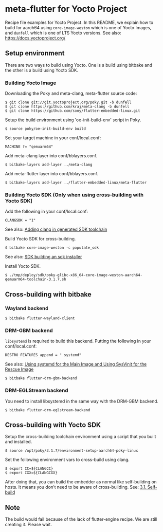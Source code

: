 # meta-flutter for Yocto Project
Recipe file examples for Yocto Project. In this README, we explain how to build for aarch64 using `core-image-weston` which is one of Yocto Images, and `dunfell` which is one of LTS Yocto versions. See also: https://docs.yoctoproject.org/


## Setup environment
There are two ways to build using Yocto. One is a build using bitbake and the other is a build using Yocto SDK.

### Building Yocto Image
Downloading the Poky and meta-clang, meta-flutter source code:
```Shell
$ git clone git://git.yoctoproject.org/poky.git -b dunfell
$ git clone https://github.com/kraj/meta-clang -b dunfell
$ git clone https://github.com/sony/flutter-embedded-linux.git
```

Setup the build environment using 'oe-init-build-env' script in Poky.
```Shell
$ source poky/oe-init-build-env build
```

Set your target machine in your conf/local.conf:
```
MACHINE ?= "qemuarm64"
```

Add meta-clang layer into conf/bblayers.conf.
```Shell
$ bitbake-layers add-layer ../meta-clang
```

Add meta-flutter layer into conf/bblayers.conf.
```Shell
$ bitbake-layers add-layer ../flutter-embedded-linux/meta-flutter
```

### Building Yocto SDK (Only when using cross-building with Yocto SDK)
Add the following in your conf/local.conf:
```
CLANGSDK = "1"
```
See also: [Adding clang in generated SDK toolchain](https://github.com/kraj/meta-clang/blob/master/README.md#adding-clang-in-generated-sdk-toolchain)

Build Yocto SDK for cross-building.
```Shell
$ bitbake core-image-weston -c populate_sdk
```
See also: [SDK building an sdk installer](https://www.yoctoproject.org/docs/2.1/sdk-manual/sdk-manual.html#sdk-building-an-sdk-installer)

Install Yocto SDK.
```Shell
$ ./tmp/deploy/sdk/poky-glibc-x86_64-core-image-weston-aarch64-qemuarm64-toolchain-3.1.7.sh
```


## Cross-building with bitbake

### Wayland backend
```Shell
$ bitbake flutter-wayland-client
```

### DRM-GBM backend
`libsystemd` is required to build this backend. Putting the following in your conf/local.conf: 
```
DESTRO_FEATURES_append = " systemd"
```
See also: [Using systemd for the Main Image and Using SysVinit for the Rescue Image](https://www.yoctoproject.org/docs/current/mega-manual/mega-manual.html#using-systemd-for-the-main-image-and-using-sysvinit-for-the-rescue-image)

```Shell
$ bitbake flutter-drm-gbm-backend
```

### DRM-EGLStream backend
You need to install libsystemd in the same way with the DRM-GBM backend.

```Shell
$ bitbake flutter-drm-eglstream-backend
```

## Cross-building with Yocto SDK
Setup the cross-building toolchain environment using a script that you built and installed.
```Shell
$ source /opt/poky/3.1.7/environment-setup-aarch64-poky-linux
```

Set the following environment vars to cross-build using clang.
```Shell
$ export CC=${CLANGCC}
$ export CXX=${CLANGCXX}
```

After doing that, you can build the embedder as normal like self-building on hosts. It means you don't need to be aware of cross-building. See: [3.1. Self-build](../doc/README.md)


## Note
The build would fail because of the lack of flutter-engine recipe. We are still creating it. Please wait.  

